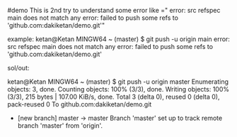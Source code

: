 #demo
This is 2nd try to understand some error like =" error: src refspec main does not match any
error: failed to push some refs to 'github.com:dakiketan/demo.git'"

example: ketan@Ketan MINGW64 ~ (master)
$ git push -u origin main
error: src refspec main does not match any
error: failed to push some refs to 'github.com:dakiketan/demo.git'

sol/out:

ketan@Ketan MINGW64 ~ (master)
$ git push -u origin master
Enumerating objects: 3, done.
Counting objects: 100% (3/3), done.
Writing objects: 100% (3/3), 215 bytes | 107.00 KiB/s, done.
Total 3 (delta 0), reused 0 (delta 0), pack-reused 0
To github.com:dakiketan/demo.git
 * [new branch]      master -> master
Branch 'master' set up to track remote branch 'master' from 'origin'.
